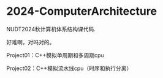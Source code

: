 # 2024-ComputerArchitecture

NUDT2024秋计算机体系结构课代码.

好难啊，对吗对的。

Project01：C++模拟单周期和多周期cpu

Project02：C++模拟流水线cpu（时序和执行分离）
